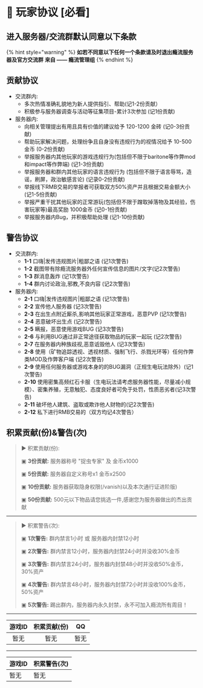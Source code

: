 # 🧾 玩家协议 \[必看]

## 进入服务器/交流群默认同意以下条款

{% hint style="warning" %}
**如若不同意以下任何一个条款请及时退出瘾流服务器及官方交流群** **来自 —— 瘾流管理组**
{% endhint %}

## 贡献协议

* 交流群内:
  * 多次热情准确礼貌地为新人提供指引、帮助(记1-2份贡献）
  * 积极参与服务器调查与活动等征集项目-累计3次参加 (记1份贡献)
* 服务器内:
  * 向相关管理提出有用且具有价值的建议给予 120-1200 金砖 (记0-3份贡献)
  * 帮助玩家解决问题，处理纷争且自身没有违规行为的视情况给予 10-500 金币 (0-2份贡献)
  * 举报服务器内其他玩家的游戏违规行为(包括但不限于baritone等作弊mod和impact等作弊端) (记1-3份贡献)
  * 举报服务器和群内其他玩家的语言违规行为 (包括但不限于语言辱骂，造谣，刷屏，政治敏感言论) (记录0-2份贡献)
  * 举报线下RMB交易的举报者可获取双方50%资产并且根据交易金额大小 (记1-5份贡献)
  * 举报严重干扰其他玩家的正常游玩(包括但不限于蹭取掉落物及其经验，伤害玩家等)最高奖励 1000金币 (记0-1份贡献)
  * 举报服务器内Bug，并积极帮助处理 (记1-10份贡献)

## 警告协议

* 交流群内:
  * **1-1** 口嗨|发传违规图片|粗鄙之语 (记1次警告)
  * **1-2** 截图带有除瘾流服务器外任何宣传信息的图片/文字(记2次警告)
  * **1-3** 群消息轰炸 (记1次警告)
  * **1-4** 群内讨论政治,邪教,不良内容 (记2次警告)
* 服务器内:
  * **2-1** 口嗨|发传违规图片|粗鄙之语 (记1次警告)
  * **2-2** 宣传他人服务器 (记3次警告)
  * **2-3** 在出生点附近厮杀,影响其他玩家正常游戏，恶意PVP (记1次警告)
  * **2-4** 恶意破坏出生点 (记2次警告)
  * **2-5** 瞒报，恶意使用游戏BUG (记3次警告)
  * **2-6** 与利用BUG通过非正常途径获取物品的玩家一起玩 (记2次警告)
  * **2-7** 在服务器内种族歧视,恶意诋毁他人 (记3次警告)
  * **2-8** 使用（矿物追踪透视、透视材质、强制飞行、杀戮光环等）任何作弊类MOD及作弊客户端 (记2次警告)
  * **2-9** 使用任何服务器或游戏本身的的BUG漏洞（正规生电玩法除外）(记1次警告)
  * **2-10** 使用密集高频红石卡服（生电玩法请考虑服务器性能，尽量减小规模）、密集养殖，无意触犯、态度良好者可免于处罚，性质恶劣者(记3次警告)
  * **2-11** 破坏他人建筑、盗取或欺诈他人财物的(记2次警告)
  * **2-12** 私下进行RMB交易的（双方均记4次警告）

## 积累贡献(份)&警告(次)

> ▶ 积累贡献(份):
>
> ▣ **3份贡献:** 服务器称号 "捉虫专家" 及 金币x1000
>
> ▣ **5份贡献:** 服务器自定义称号x1 金币x2500
>
> ▣ **10份贡献:** 服务器获取隐身权限(/vanish)以及本次通行证进阶版)
>
> ▣ **50份贡献:** 500元以下物品请您挑选一件,感谢您为服务器做出的杰出贡献

***

> ▶ 积累警告(次):
>
> ▣ **1次警告:** 群内禁言1小时 或 服务器内封禁12小时
>
> ▣ **2次警告:** 群内禁言12小时，服务器内封禁24小时并没收30%金币
>
> ▣ **3次警告:** 群内禁言24小时，服务器内封禁48小时并没收50%金币，30%资产
>
> ▣ **4次警告:** 群内禁言48小时，服务器内封禁72小时并没收100%金币，50%资产
>
> ▣ **5次警告:** 踢出群内，服务器内永久封禁，永不可加入瘾流所有周目！

***

| 游戏ID | 积累贡献(份) |  QQ |
| :--: | :-----: | :-: |
|  暂无  |    暂无   |  暂无 |

***

| 游戏ID | 积累警告(次) |
| ---- | ------- |
| 暂无   | 暂无      |
